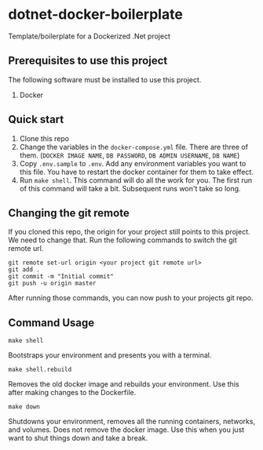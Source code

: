 # dotnet-docker-boilerplate
Template/boilerplate for a Dockerized .Net project

## Prerequisites to use this project

The following software must be installed to use this project.

1. Docker

## Quick start

1. Clone this repo
1. Change the variables in the `docker-compose.yml` file.  There are three of them.  (`DOCKER IMAGE NAME`, `DB PASSWORD`, `DB ADMIN USERNAME`, `DB NAME`)
1. Copy `.env.sample` to `.env`.  Add any environment variables you want to this file.  You have to restart the docker container for them to take effect.
1. Run `make shell`.  This command will do all the work for you.  The first run of this command will take a bit.  Subsequent runs won't take so long.

## Changing the git remote

If you cloned this repo, the origin for your project still points to this project.  We need to change that.  Run the following commands to switch the git remote url.

```
git remote set-url origin <your project git remote url>
git add .
git commit -m "Initial commit"
git push -u origin master
```

After running those commands, you can now push to your projects git repo.

## Command Usage

`make shell`

Bootstraps your environment and presents you with a terminal.

`make shell.rebuild`

Removes the old docker image and rebuilds your environment.  Use this after making changes to the Dockerfile.

`make down`

Shutdowns your environment, removes all the running containers, networks, and volumes.  Does not remove the docker image.  Use this when you just want to shut things down and take a break.
